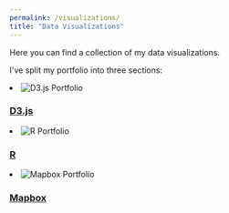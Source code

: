 ```yaml
---
permalink: /visualizations/
title: "Data Visualizations"
---
```


Here you can find a collection of my data visualizations. 

I've split my portfolio into three sections: 

<li class="project-list-item"> 
    <img 
    src="https://raw.githubusercontent.com/connorrothschild/connorrothschild.github.io/master/_assets/images/opioids.gif" 
    alt="D3.js Portfolio"
    class="project-list-item-thumbnail"> 
    <div class="project-list-item-text-wrap"> 
        <a href="https://connorrothschild.github.io/d3js/" class="project-list-item-link"> 
        <h3 class="project-list-item-title-big">D3.js</h3>
        </a> 
    </div> 
</li>

<li class="project-list-item"> 
    <img 
    src="https://raw.githubusercontent.com/connorrothschild/connorrothschild.github.io/master/_assets/images/scrollytelling.gif" 
    alt="R Portfolio"
    class="project-list-item-thumbnail"> 
    <div class="project-list-item-text-wrap"> 
        <a href="https://connorrothschild.github.io/r/" class="project-list-item-link"> 
        <h3 class="project-list-item-title-big">R</h3>
        </a> 
    </div> 
</li>

<li class="project-list-item"> 
    <img 
    src="https://raw.githubusercontent.com/connorrothschild/connorrothschild.github.io/master/_assets/images/map-missing-migrants.jpg" 
    alt="Mapbox Portfolio"
    class="project-list-item-thumbnail"> 
    <div class="project-list-item-text-wrap"> 
        <a href="https://connorrothschild.github.io/mapbox/" class="project-list-item-link"> 
        <h3 class="project-list-item-title-big">Mapbox</h3>
        </a> 
    </div> 
</li>
